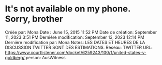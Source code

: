 # lt's not available on my phone. Sorry, brother

Créée par: Mona
Date : June 15, 2015 11:52 PM
Date de création: September 11, 2023 3:51 PM
Dernière modification: September 13, 2023 12:14 PM
Dernière modification par: Mona
Notes: LES DATES ET HEURES DE LA DISCUSSION TWITTER SONT DES ESTIMATIONS.
Réseau: TWITTER
URL: https://www.courtlistener.com/docket/6259243/100/1/united-states-v-goldberg/
person: AusWitness